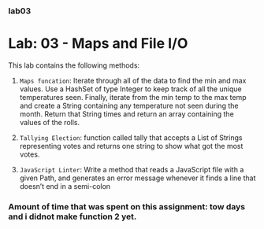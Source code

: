 ### lab03
# Lab: 03 - Maps and File I/O
This lab contains the following methods:
1. `Maps funcation`:  Iterate through all of the data to find the min and max values. Use a HashSet of type Integer to keep track of all the unique temperatures seen. Finally, iterate from the min temp to the max temp and create a String containing any temperature not seen during the month. Return that String times and return an array containing the values of the rolls.

2. `Tallying Election`:  function called tally that accepts a List of Strings representing votes and returns one string to show what got the most votes.
3. `JavaScript Linter`: Write a method that reads a JavaScript file with a given Path, and generates an error message whenever it finds a line that doesn’t end in a semi-colon
### Amount of time that was spent on this assignment: tow days and i didnot make function 2 yet.